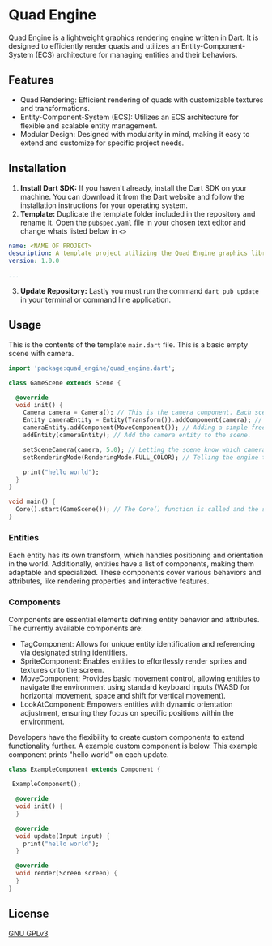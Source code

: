 # Quad Engine

Quad Engine is a lightweight graphics rendering engine written in Dart. It is designed to efficiently render quads and utilizes an Entity-Component-System (ECS) architecture for managing entities and their behaviors.

## Features
- Quad Rendering: Efficient rendering of quads with customizable textures and transformations.
- Entity-Component-System (ECS): Utilizes an ECS architecture for flexible and scalable entity management.
- Modular Design: Designed with modularity in mind, making it easy to extend and customize for specific project needs.

## Installation
1. **Install Dart SDK:** If you haven't already, install the Dart SDK on your machine. You can download it from the Dart website and follow the installation instructions for your operating system.
2. **Template:** Duplicate the template folder included in the repository and rename it. Open the ```pubspec.yaml``` file in your chosen text editor and change whats listed below in ```<>```
```yaml
name: <NAME OF PROJECT>
description: A template project utilizing the Quad Engine graphics library.
version: 1.0.0

...
```
3. **Update Repository:** Lastly you must run the command ```dart pub update``` in your terminal or command line application.


## Usage
This is the contents of the template ```main.dart``` file. This is a basic empty scene with camera.


```dart
import 'package:quad_engine/quad_engine.dart';

class GameScene extends Scene {

  @override
  void init() {
    Camera camera = Camera(); // This is the camera component. Each scene requires a camera component.
    Entity cameraEntity = Entity(Transform()).addComponent(camera); // Create a entity to hold our camera component.
    cameraEntity.addComponent(MoveComponent()); // Adding a simple free move controller to the camera entity.
    addEntity(cameraEntity); // Add the camera entity to the scene.

    setSceneCamera(camera, 5.0); // Letting the scene know which camera should be active. Only one camera can be active at a time.
    setRenderingMode(RenderingMode.FULL_COLOR); // Telling the engine to draw all sprites at full colors as they are in the sprite sheet.

    print("hello world");
  }
}

void main() {
  Core().start(GameScene()); // The Core() function is called and the start(SCENE_NAME) lets the engine know where to start.
}
```
### Entities
Each entity has its own transform, which handles positioning and orientation in the world. Additionally, entities have a list of components, making them adaptable and specialized. These components cover various behaviors and attributes, like rendering properties and interactive features.

### Components
Components are essential elements defining entity behavior and attributes. The currently available components are:

- TagComponent: Allows for unique entity identification and referencing via designated string identifiers.
- SpriteComponent: Enables entities to effortlessly render sprites and textures onto the screen.
- MoveComponent: Provides basic movement control, allowing entities to navigate the environment using standard keyboard inputs (WASD for horizontal movement, space and shift for vertical movement).
- LookAtComponent: Empowers entities with dynamic orientation adjustment, ensuring they focus on specific positions within the environment.

Developers have the flexibility to create custom components to extend functionality further. A example custom component is below. This example component prints "hello world" on each update.
```dart
class ExampleComponent extends Component {

 ExampleComponent();

  @override
  void init() {
  }

  @override
  void update(Input input) {
    print("hello world");
  }

  @override
  void render(Screen screen) {
  }
}
```

## License

[GNU GPLv3](https://choosealicense.com/licenses/gpl-3.0/)
